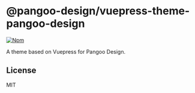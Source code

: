 # @pangoo-design/vuepress-theme-pangoo-design

[![Npm](https://img.shields.io/npm/v/@pangoo-design/vuepress-theme-pangoo-design)](https://www.npmjs.com/package/@pangoo-design/vuepress-theme-pangoo-design)

A theme based on Vuepress for Pangoo Design.

## License

MIT
